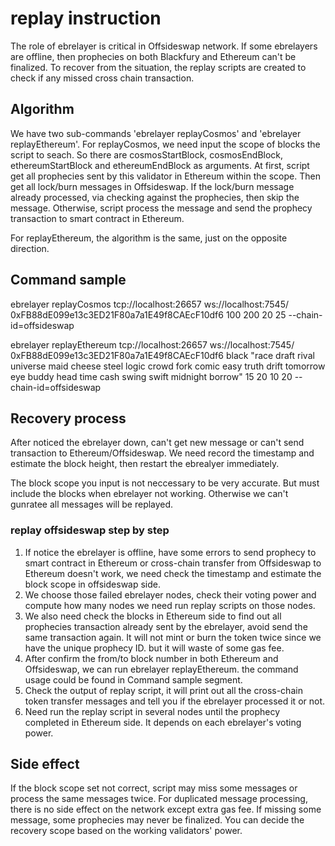 # replay instruction
The role of ebrelayer is critical in Offsideswap network. If some ebrelayers are offline, then prophecies on both Blackfury and Ethereum can't be finalized. To recover from the situation, the replay scripts are created to check if any missed cross chain transaction.

## Algorithm
We have two sub-commands 'ebrelayer replayCosmos' and 'ebrelayer replayEthereum'. For replayCosmos, we need input the scope of blocks the script to seach. So there are cosmosStartBlock, cosmosEndBlock, ethereumStartBlock and ethereumEndBlock as arguments. At first, script get all prophecies sent by this validator in Ethereum within the scope. Then get all lock/burn messages in Offsideswap. If the lock/burn message already processed, via checking against the prophecies, then skip the message. Otherwise, script process the message and send the prophecy transaction to smart contract in Ethereum.

For replayEthereum, the algorithm is the same, just on the opposite direction.

## Command sample
ebrelayer replayCosmos tcp://localhost:26657 ws://localhost:7545/ 0xFB88dE099e13c3ED21F80a7a1E49f8CAEcF10df6 100 200  20 25 --chain-id=offsideswap


ebrelayer replayEthereum tcp://localhost:26657 ws://localhost:7545/ 0xFB88dE099e13c3ED21F80a7a1E49f8CAEcF10df6 black "race draft rival universe maid cheese steel logic crowd fork comic easy truth drift tomorrow eye buddy head time cash swing swift midnight borrow" 15 20 10 20 --chain-id=offsideswap

## Recovery process
After noticed the ebrelayer down, can't get new message or can't send transaction to Ethereum/Offsideswap. We need record the timestamp and estimate the block height, then restart the ebrealyer immediately. 

The block scope you input is not neccessary to be very accurate. But must include the blocks when ebrelayer not working. Otherwise we can't gunratee all messages will be replayed.

### replay offsideswap step by step
1. If notice the ebrelayer is offline, have some errors to send prophecy to smart contract in Ethereum or cross-chain transfer from Offsideswap to Ethereum doesn't work, we need check the timestamp and estimate the block scope in offsideswap side.
2. We choose those failed ebrelayer nodes, check their voting power and compute how many nodes we need run replay scripts on those nodes.
3. We also need check the blocks in Ethereum side to find out all prophecies transaction already sent by the ebrelayer, avoid send the same transaction again. It will not mint or burn the token twice since we have the unique prophecy ID. but it will waste of some gas fee. 
4. After confirm the from/to block number in both Ethereum and Offsideswap, we can run ebrelayer replayEthereum. the command usage could be found in Command sample segment.
5. Check the output of replay script, it will print out all the cross-chain token transfer messages and tell you if the ebrelayer processed it or not.
6. Need run the replay script in several nodes until the prophecy completed in Ethereum side. It depends on each ebrelayer's voting power.

## Side effect
If the block scope set not correct, script may miss some messages or process the same messages twice. For duplicated message processing, there is no side effect on the network except extra gas fee. If missing some message, some prophecies may never be finalized. You can decide the recovery scope based on the working validators' power.
